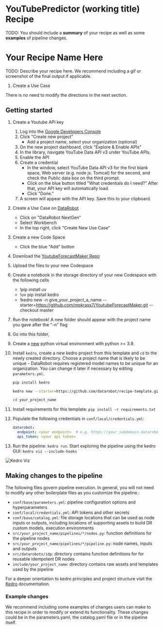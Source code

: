 # YouTubePredictor (working title) Recipe

TODO: You should include a **summary** of your recipe as well as some **examples** of pipeline changes.

# Your Recipe Name Here

TODO: Describe your recipe here. We recommend including a gif or screenshot of the final output if applicable.

1. Create a Use Case

There is no need to modify the directions in the next section.

## Getting started
1. Create a Youtube API key
   1. Log into the [Google Developers Console](https://console.cloud.google.com/apis/dashboard)
   2. Click "Create new project"
         - Add a project name, select your organization (optional)
   3. On the new project dashboard, click "Explore & Enable APIs"
   4. In the library, navigate YouTube Data API v3 under YouTube APIs.
   5. Enable the API
   6. Create a credential
      - In the window, select YouTube Data API v3 for the first blank space, Web server (e.g. node js. Tomcat) for the second, and check the Public data box on the third prompt.
      - Click on the blue button titled "What credentials do I need?" After that, your API key will automatically load.
      - Click "Done."
   7. A screen will appear with the API key. Save this to your clipboard.

2. Create a Use Case on [DataRobot](app.datarobot.com)
   - Click on "DataRobot NextGen"
   - Select Workbench
   - In the top right, click "Create New Use Case"

3. Create a new Code Space
   - Click the blue "Add" button

4. Download the [YoutubeForecastMaker Repo](https://github.com/mpkrass7/YoutubeForecastMaker)

5. Upload the files to your new Codespace

6. Create a notebook in the storage directory of your new Codespace with the following cells
   - !pip install uv
   - !uv pip install kedro
   - !kedro new -n give_your_project_a_name --starter=https://github.com/mpkrass7/YoutubeForecastMaker.git --checkout master

7. Run the notebook! A new folder should appear with the project name you gave after the "-n" flag

8. Go into this folder, 

2. Create a [new][virtualenv-docs] python virtual environment with python >= 3.9.

3. Install `kedro`, create a new kedro project from this template and `cd` to the newly created directory.
   Choose a project name that is likely to be unique - DataRobot requires registered model names to be unique
   for an organization. You can change it later if necessary by editing `parameters.yml`.
   ```bash
   pip install kedro
   ```
   ```bash
   kedro new --starter=https://github.com/datarobot/recipe-template.git --checkout main
   ```
   ```bash
   cd your_project_name
   ```
      
4. Install requirements for this template: `pip install -r requirements.txt`

5. Populate the following credentials in `conf/local/credentials.yml`:
   ```yaml
   datarobot:
     endpoint: <your endpoint>  # e.g. https://your_subdomain.datarobot.com/api/v2
     api_token: <your api token>
   ```

6. Run the pipeline: `kedro run`. Start exploring the pipeline using the kedro GUI: `kedro viz --include-hooks`

![Kedro Viz](https://s3.amazonaws.com/datarobot_public/drx/drx_gifs/kedro-viz.gif)

[virtualenv-docs]: https://docs.python.org/3/library/venv.html#creating-virtual-environments

## Making changes to the pipeline
The following files govern pipeline execution. In general, you will not need to modify
any other boilerplate files as you customize the pipeline.:

- `conf/base/parameters.yml`: pipeline configuration options and hyperparameters
- `conf/local/credentials.yml`: API tokens and other secrets
- `conf/base/catalog.yml`: file storage locations that can be used as node inputs or outputs,
  including locations of supporting assets to build DR custom models, execution environments
- `src/your_project_name/pipelines/*/nodes.py`: function definitions for the pipeline nodes
- `src/your_project_name/pipelines/*/pipeline.py`: node names, inputs and outputs
- `src/datarobotx/idp`: directory contains function definitions for for reusable idempotent DR nodes
- `include/your_project_name`: directory contains raw assets and templates used by the pipeline

For a deeper orientation to kedro principles and project structure visit the [Kedro][kedro-docs]
documentation.

[kedro-docs]: https://docs.kedro.org/en/stable/

### Example changes
We recommend including some examples of changes users can make to this recipe in order to modify or extend its functionality. These changes could be in the parameters.yaml, the catalog.yaml file or in the pipeline itself.
